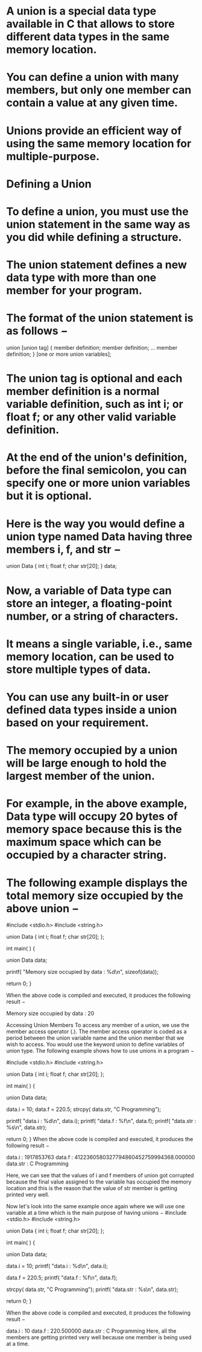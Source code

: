 # A union is a special data type available in C that allows to store different data types in the same memory location.
# You can define a union with many members, but only one member can contain a value at any given time.
# Unions provide an efficient way of using the same memory location for multiple-purpose.

# Defining a Union
# To define a union, you must use the union statement in the same way as you did while defining a structure.
# The union statement defines a new data type with more than one member for your program. 
# The format of the union statement is as follows −

union [union tag] {
   member definition;
   member definition;
   ...
   member definition;
} [one or more union variables];  

# The union tag is optional and each member definition is a normal variable definition, such as int i; or float f; or any other valid variable definition. 
# At the end of the union's definition, before the final semicolon, you can specify one or more union variables but it is optional. 
# Here is the way you would define a union type named Data having three members i, f, and str −

union Data {
   int i;
   float f;
   char str[20];
} data;  

# Now, a variable of Data type can store an integer, a floating-point number, or a string of characters. 
# It means a single variable, i.e., same memory location, can be used to store multiple types of data. 
# You can use any built-in or user defined data types inside a union based on your requirement.

# The memory occupied by a union will be large enough to hold the largest member of the union.
# For example, in the above example, Data type will occupy 20 bytes of memory space because this is the maximum space which can be occupied by a character string.
# The following example displays the total memory size occupied by the above union −

#include <stdio.h>
#include <string.h>
 
union Data {
   int i;
   float f;
   char str[20];
};
 
int main( ) {

   union Data data;        

   printf( "Memory size occupied by data : %d\n", sizeof(data));

   return 0;
}

When the above code is compiled and executed, it produces the following result −

Memory size occupied by data : 20

Accessing Union Members
To access any member of a union, we use the member access operator (.). 
The member access operator is coded as a period between the union variable name and the union member that we wish to access. 
You would use the keyword union to define variables of union type. The following example shows how to use unions in a program −

#include <stdio.h>
#include <string.h>
 
union Data {
   int i;
   float f;
   char str[20];
};
 
int main( ) {

   union Data data;        

   data.i = 10;
   data.f = 220.5;
   strcpy( data.str, "C Programming");

   printf( "data.i : %d\n", data.i);
   printf( "data.f : %f\n", data.f);
   printf( "data.str : %s\n", data.str);

   return 0;
}
When the above code is compiled and executed, it produces the following result −

data.i : 1917853763
data.f : 4122360580327794860452759994368.000000
data.str : C Programming

Here, we can see that the values of i and f members of union got corrupted 
because the final value assigned to the variable has occupied the memory location and this is the reason that the value of str member is getting printed very well.

Now let's look into the same example once again where we will use one variable at a time which is the main purpose of having unions −
#include <stdio.h>
#include <string.h>
 
union Data {
   int i;
   float f;
   char str[20];
};
 
int main( ) {

   union Data data;        

   data.i = 10;
   printf( "data.i : %d\n", data.i);
   
   data.f = 220.5;
   printf( "data.f : %f\n", data.f);
   
   strcpy( data.str, "C Programming");
   printf( "data.str : %s\n", data.str);

   return 0;
}

When the above code is compiled and executed, it produces the following result −

data.i : 10
data.f : 220.500000
data.str : C Programming
Here, all the members are getting printed very well because one member is being used at a time.
